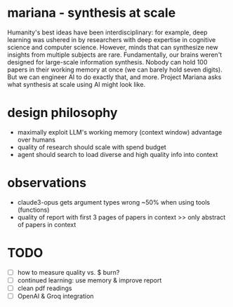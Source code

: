 # mariana - synthesis at scale
Humanity's best ideas have been interdisciplinary: for example, deep learning was ushered in by researchers with deep expertise in cognitive science and computer science. 
However, minds that can synthesize new insights from multiple subjects are rare. 
Fundamentally, our brains weren't designed for large-scale information synthesis. 
Nobody can hold 100 papers in their working memory at once (we can barely hold seven digits).
But we can engineer AI to do exactly that, and more. 
Project Mariana asks what synthesis at scale using AI might look like.

# design philosophy
- maximally exploit LLM's working memory (context window) advantage over humans
- quality of research should scale with spend budget
- agent should search to load diverse and high quality info into context 

# observations
- claude3-opus gets argument types wrong ~50% when using tools (functions)
- quality of report with first 3 pages of papers in context >> only abstract of papers in context 

# TODO
- [ ] how to measure quality vs. $ burn? 
- [ ] continued learning: use memory & improve report
- [ ] clean pdf readings 
- [ ] OpenAI & Groq integration